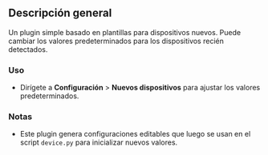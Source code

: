 ## Descripción general

Un plugin simple basado en plantillas para dispositivos nuevos. Puede cambiar los valores predeterminados para los dispositivos recién detectados.

### Uso

- Dirígete a **Configuración** > **Nuevos dispositivos** para ajustar los valores predeterminados.

### Notas

- Este plugin genera configuraciones editables que luego se usan en el script `device.py` para inicializar nuevos valores.
